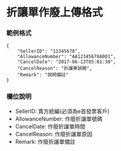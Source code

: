 # 折讓單作廢上傳格式

### 範例格式
```
{
    "SellerID": "12345678",
    "AllowanceNumber": "AA12345678A001",
    "CancelDate": "2017-06-13T05:01:30",
    "CancelReason": "折讓單誤開",
    "Remark": "說明備註"
}
```
### 欄位說明
* SellerID: 賣方統編\(必須為e首發票客戶\)
* AllowanceNumber: 作廢折讓單號碼
* CancelDate: 作廢折讓單時間
* CancelReason: 作廢折讓單原因
* Remark: 作廢折讓單備註
